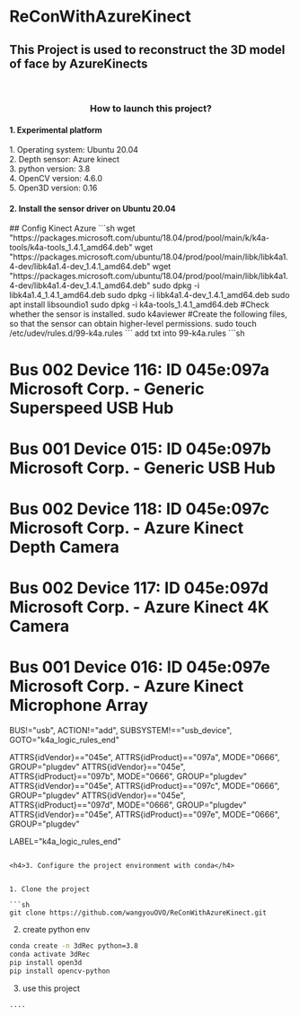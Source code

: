 # ReConWithAzureKinect 
## This Project is used to reconstruct the 3D model of face by AzureKinects
<br />

<h3 align="center">How to launch this project?</h3>

<h4>1. Experimental platform</h4>
  1. Operating system: Ubuntu 20.04
 <br />
 2. Depth sensor: Azure kinect
 <br />
 3. python version: 3.8
<br />
 4. OpenCV version: 4.6.0
 <br />
 5. Open3D version: 0.16
<h4>2. Install the sensor driver on Ubuntu 20.04</h4>
## Config Kinect Azure
```sh
wget "https://packages.microsoft.com/ubuntu/18.04/prod/pool/main/k/k4a-tools/k4a-tools_1.4.1_amd64.deb"
wget "https://packages.microsoft.com/ubuntu/18.04/prod/pool/main/libk/libk4a1.4-dev/libk4a1.4-dev_1.4.1_amd64.deb"
wget "https://packages.microsoft.com/ubuntu/18.04/prod/pool/main/libk/libk4a1.4-dev/libk4a1.4-dev_1.4.1_amd64.deb"
sudo dpkg -i libk4a1.4_1.4.1_amd64.deb
sudo dpkg -i libk4a1.4-dev_1.4.1_amd64.deb
sudo apt install libsoundio1
sudo dpkg -i k4a-tools_1.4.1_amd64.deb
#Check whether the sensor is installed.
sudo k4aviewer
#Create the following files, so that the sensor can obtain higher-level permissions.
sudo touch /etc/udev/rules.d/99-k4a.rules
```
add txt into 99-k4a.rules
```sh

# Bus 002 Device 116: ID 045e:097a Microsoft Corp.  - Generic Superspeed USB Hub
# Bus 001 Device 015: ID 045e:097b Microsoft Corp.  - Generic USB Hub
# Bus 002 Device 118: ID 045e:097c Microsoft Corp.  - Azure Kinect Depth Camera
# Bus 002 Device 117: ID 045e:097d Microsoft Corp.  - Azure Kinect 4K Camera
# Bus 001 Device 016: ID 045e:097e Microsoft Corp.  - Azure Kinect Microphone Array

BUS!="usb", ACTION!="add", SUBSYSTEM!=="usb_device", GOTO="k4a_logic_rules_end"

ATTRS{idVendor}=="045e", ATTRS{idProduct}=="097a", MODE="0666", GROUP="plugdev"
ATTRS{idVendor}=="045e", ATTRS{idProduct}=="097b", MODE="0666", GROUP="plugdev"
ATTRS{idVendor}=="045e", ATTRS{idProduct}=="097c", MODE="0666", GROUP="plugdev"
ATTRS{idVendor}=="045e", ATTRS{idProduct}=="097d", MODE="0666", GROUP="plugdev"
ATTRS{idVendor}=="045e", ATTRS{idProduct}=="097e", MODE="0666", GROUP="plugdev"

LABEL="k4a_logic_rules_end"

```

<h4>3. Configure the project environment with conda</h4>


1. Clone the project

```sh
git clone https://github.com/wangyouOVO/ReConWithAzureKinect.git
```

2. create python env
```sh
conda create -n 3dRec python=3.8
conda activate 3dRec
pip install open3d
pip install opencv-python
```
3. use this project
```sh
....
```
